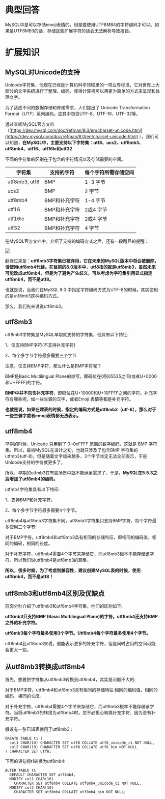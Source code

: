 # 典型回答


MySQL中是可以存储emoji表情的，但是要使用UTF8MB4的字符编码才可以。如果是UTF8MB3的话，存储这些扩展字符的话会无法解析导致报错。



# 扩展知识


## MySQL对Unicode的支持


Unicode字符集，他现在已经是计算机科学领域里的一项业界标准，它对世界上大部分的文字系统进行了整理、编码，使得计算机可以用更为简单的方式来呈现和处理文字。



为了适应不同的数据存储和传递需求，人们提出了 Unicode Transformation Format（UTF）系列编码。这其中包含UTF-8、UTF-16、UTF-32等。



通过查阅MySQL官方文档（[https://dev.mysql.com/doc/refman/8.0/en/charset-unicode.html](https://dev.mysql.com/doc/refman/8.0/en/charset-unicode.html) ），我们可以知道，**在MySQL中，主要支持以下字符集：utf8、ucs2、utf8mb3、utf8mb4、utf16、utf16le和utf32**



不同的字符集的区别在于包含的字符情况以及存储需要的空间。

| 字符集 | 支持的字符 | 每个字符所需存储空间 |
| --- | --- | --- |
| utf8mb3, utf8 | BMP | 1-3 字节 |
| ucs2 | BMP | 2 字节 |
| utf8mb4 | BMP和补充字符 | 1-4 字节 |
| utf16 | BMP和补充字符 | 2或4 字节 |
| utf16le | BMP和补充字符 | 2或4 字节 |
| utf32 | BMP和补充字符 | 4 字节 |




在MySQL官方文档中，介绍了支持的编码方式之后，还有一段醒目的提醒：



![](http://www.hollischuang.com/wp-content/uploads/2021/05/16205427559305.jpg)



翻译过来是：**utf8mb3字符集已被弃用，它在未来的MySQL版本中将会被删除，请使用utf8mb4代替。在目前的8.0版本中，utf8指的就是utf8mb3，虽然未来可能改成utf8mb4，但是为了避免产生歧义，可以考虑为字符集引用显式指定utf8mb4，而不是utf8。**



也就是说，当我们在MySQL 8.0 中指定字符编码方式为UTF-8的时候，其实使用的是utf8mb3这种编码方式。



那么，我们先来说说utf8mb3。



## utf8mb3


utf8mb3字符集是MySQL早期就支持的字符集，他具有以下特征:



1、仅支持BMP字符(不支持补充字符)



2、每个多字节字符最多需要三个字节



注意，仅支持BMP字符，那么什么是BMP字符呢？



BMP是Basic Multilingual Plane的缩写，即码位在0到65535之间(或者U+0000和U+FFFF)的字符。



**BMP中并不包含补充字符**，即码位在U+10000和U+10FFFF之间的字符。补充字符有哪些呢，如一些生僻的汉字，或者Emoji 表情等都是补充字符。



**也就是说，如果在建表的时候，指定的编码方式是utf8mb3（utf-8），那么对于一些生僻字或者emoji表情都无法表示。**



## utf8mb4


早期的时候，Unicode 只用到了 0~0xFFFF 范围的数字编码，这就是 BMP 字符集。所以，最初MySQL在设计之初，也就只涉及了包含BMP 字符集的utfmb3(utf-8)，但是随着文字越来越多，3个字节肯定无法全部表示，于是Unicode支持的字符就更多了。



所以，早期的utfmb3在有些场景中就不能满足需求了，于是，**MySQL在5.5.3之后增加了utf8mb4的编码。**



utfmb4字符集具有以下特征:



1、支持BMP和补充字符。



2、每个多字节字符最多需要4个字节。



utf8mb4与utf8mb3字符集不同，utf8mb3字符集只支持BMP字符，每个字符最多使用三个字节:



对于BMP字符，utf8mb4和utf8mb3具有相同的存储特征，即相同的编码值，相同的编码，相同的长度。



对于补充字符，utf8mb4需要4个字节来存储它，而utf8mb3根本不能存储该字符。所以我们说utf8mb4是utf8mb3的超集。



**所以，很多时候，为了考虑到兼容性，建议创建MySQL表的时候，使用utf8mb4，而不是utf8！**



## utf8mb3和utf8mb4区别及优缺点


前面分别介绍了utf8mb3和utf8mb4字符集，他们的区别如下:



**utf8mb3只支持BMP (Basic Multilingual Plane)的字符。utf8mb4还支持BMP之外的补充字符。**



**utf8mb3每个字符最多使用3个字节。Utf8mb4每个字符最多使用4个字节。**



utf8mb4比utf8mb3来说，他能表示更多的补充字符，但是同时占用的空间可能会更大一些。



## 从utf8mb3转换成utf8mb4


首先，想要把字符集从utf8mb3转换到utf8mb4，其实是问题不大的:



对于BMP字符，utf8mb4和utf8mb3具有相同的存储特征:相同的编码值，相同的编码，相同的长度。



对于补充字符，utf8mb4需要4个字节来存储它，而utf8mb3根本不能存储该字符。当将utf8mb3列转换为utf8mb4时，您不必担心转换补充字符，因为没有补充字符。



假设有一张已知表使用了utf8mb3：



```plain
CREATE TABLE t1 (
  col1 CHAR(10) CHARACTER SET utf8 COLLATE utf8_unicode_ci NOT NULL,
  col2 CHAR(10) CHARACTER SET utf8 COLLATE utf8_bin NOT NULL
) CHARACTER SET utf8;
```



下面的语句将t1转换为utf8mb4:



```plain
ALTER TABLE t1
  DEFAULT CHARACTER SET utf8mb4,
  MODIFY col1 CHAR(10)
    CHARACTER SET utf8mb4 COLLATE utf8mb4_unicode_ci NOT NULL,
  MODIFY col2 CHAR(10)
    CHARACTER SET utf8mb4 COLLATE utf8mb4_bin NOT NULL;
```





